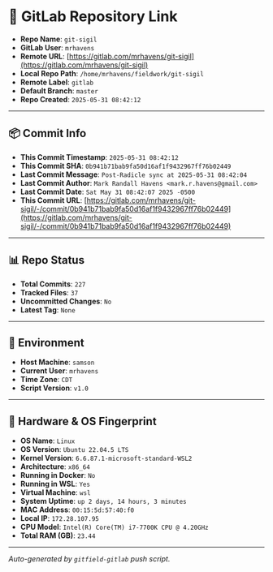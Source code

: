 # 🔗 GitLab Repository Link

- **Repo Name**: `git-sigil`
- **GitLab User**: `mrhavens`
- **Remote URL**: [https://gitlab.com/mrhavens/git-sigil](https://gitlab.com/mrhavens/git-sigil)
- **Local Repo Path**: `/home/mrhavens/fieldwork/git-sigil`
- **Remote Label**: `gitlab`
- **Default Branch**: `master`
- **Repo Created**: `2025-05-31 08:42:12`

---

## 📦 Commit Info

- **This Commit Timestamp**: `2025-05-31 08:42:12`
- **This Commit SHA**: `0b941b71bab9fa50d16af1f9432967ff76b02449`
- **Last Commit Message**: `Post-Radicle sync at 2025-05-31 08:42:04`
- **Last Commit Author**: `Mark Randall Havens <mark.r.havens@gmail.com>`
- **Last Commit Date**: `Sat May 31 08:42:07 2025 -0500`
- **This Commit URL**: [https://gitlab.com/mrhavens/git-sigil/-/commit/0b941b71bab9fa50d16af1f9432967ff76b02449](https://gitlab.com/mrhavens/git-sigil/-/commit/0b941b71bab9fa50d16af1f9432967ff76b02449)

---

## 📊 Repo Status

- **Total Commits**: `227`
- **Tracked Files**: `37`
- **Uncommitted Changes**: `No`
- **Latest Tag**: `None`

---

## 🧽 Environment

- **Host Machine**: `samson`
- **Current User**: `mrhavens`
- **Time Zone**: `CDT`
- **Script Version**: `v1.0`

---

## 🧬 Hardware & OS Fingerprint

- **OS Name**: `Linux`
- **OS Version**: `Ubuntu 22.04.5 LTS`
- **Kernel Version**: `6.6.87.1-microsoft-standard-WSL2`
- **Architecture**: `x86_64`
- **Running in Docker**: `No`
- **Running in WSL**: `Yes`
- **Virtual Machine**: `wsl`
- **System Uptime**: `up 2 days, 14 hours, 3 minutes`
- **MAC Address**: `00:15:5d:57:40:f0`
- **Local IP**: `172.28.107.95`
- **CPU Model**: `Intel(R) Core(TM) i7-7700K CPU @ 4.20GHz`
- **Total RAM (GB)**: `23.44`

---

_Auto-generated by `gitfield-gitlab` push script._
